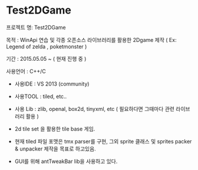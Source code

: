 # Test2DGame

프로젝트 명: Test2DGame

목적 : WinApi 연습 및 각종 오픈소스 라이브러리를 활용한 2Dgame 제작 ( Ex: Legend of zelda , poketmonster )
      

기간 : 2015.05.05 ~ ( 현재 진행 중 )

사용언어 : C++/C

* 사용IDE : VS 2013 (community)
* 사용TOOL : tiled, etc..
* 사용 Lib : zlib, openal, box2d, tinyxml, etc ( 필요하다면 그때마다 관련 라이브러리 활용 )

* 2d tile set 을 활용한 tile base 게임.
* 현재 tiled 파일 포맷은 tmx parser를 구현, 그외 sprite 클래스 및 sprites packer & unpacker 제작을 목표로 하고있음.
* GUI를 위해 antTweakBar lib을 사용하고 있다. 
